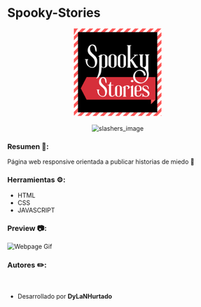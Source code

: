 # Spooky-Stories 

  <div align="center">
  <img src="https://github.com/DyLaNHurtado/Spooky-Stories/blob/master/img/icon.png" alt="Webpage icon" height="200" width="200" /><br/><br/>
  <img src="https://cl.buscafs.com/www.tomatazos.com/public/uploads/images/204142/204142_1140x516.jpg" alt="slashers_image" />
  </div> 
  
  
### Resumen 📝:

Página web responsive orientada a publicar historias de miedo 👻 

### Herramientas ⚙️:
* HTML
* CSS
* JAVASCRIPT 

### Preview 📷:

 <img src="https://github.com/DyLaNHurtado/Spooky-Stories/blob/master/img/github/preview.gif" alt="Webpage Gif" />
 
 
### Autores ✏️:
<br/>

* Desarrollado por **DyLaNHurtado**

<br/>
